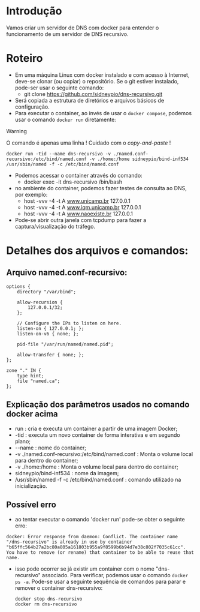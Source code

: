 # Introdução
Vamos criar um servidor de DNS com docker para entender o funcionamento de um servidor de DNS recursivo.

# Roteiro
- Em uma máquina Linux com docker instalado e com acesso à Internet, deve-se clonar (ou copiar) o repositório. Se o git estiver instalado, pode-ser usar o seguinte comando:
	- git clone https://github.com/sidneypio/dns-recursivo.git
- Será copiada a estrutura de diretórios e arquivos básicos de configuração.
- Para executar o container, ao invés de usar o `docker compose`,  podemos usar o comando `docker run` diretamente:
> [!WARNING]
> O comando é apenas uma linha ! Cuidado com o *copy-and-paste* !

	docker run -tid --name dns-recursivo -v ./named.conf-recursivo:/etc/bind/named.conf -v ./home:/home sidneypio/bind-inf534 /usr/sbin/named -f -c /etc/bind/named.conf
   
- Podemos acessar o container através do comando:
	- docker exec -it dns-recursivo /bin/bash
- no ambiente do container, podemos fazer testes de consulta ao DNS, por exemplo:
	- host -vvv -4 -t A www.unicamp.br 127.0.0.1
	- host -vvv -4 -t A www.iqm.unicamp.br 127.0.0.1
	- host -vvv -4 -t A www.naoexiste.br 127.0.0.1
- Pode-se abrir outra janela com tcpdump para fazer a captura/visualização do tráfego.

# Detalhes dos arquivos e comandos:
## Arquivo named.conf-recursivo:
```
options {
	directory "/var/bind";

	allow-recursion {
		127.0.0.1/32;
	};

	// Configure the IPs to listen on here.
	listen-on { 127.0.0.1; };
	listen-on-v6 { none; };

	pid-file "/var/run/named/named.pid";

	allow-transfer { none; };
};

zone "." IN {
	type hint;
	file "named.ca";
};
```

## Explicação dos parâmetros usados no comando docker acima
* run : cria e executa um container a partir de uma imagem Docker; 
* -tid : executa um novo container de forma interativa e em segundo plano;
* --name : nome do container;
* -v ./named.conf-recursivo:/etc/bind/named.conf : Monta o volume local para dentro do container;
* -v ./home:/home :  Monta o volume local para dentro do container;
* sidneypio/bind-inf534 : nome da imagem;
* /usr/sbin/named -f -c /etc/bind/named.conf : comando utilizado na inicialização.

## Possível erro 
- ao tentar executar o comando 'docker run' pode-se obter o seguinte erro:
```
docker: Error response from daemon: Conflict. The container name "/dns-recursivo" is already in use by container "b65ffc564b27a2bc80a805a161803b955a9f8599b6b94d7e38c802f7035c61cc". You have to remove (or rename) that container to be able to reuse that name.
``` 
- isso pode ocorrer se já existir um container com o nome "dns-recursivo" associado.
  Para verificar, podemos usar o comando `docker ps -a`.
  Pode-se usar a seguinte sequência de comandos para parar e remover o container dns-recursivo:
  ```
  docker stop dns-recursivo
  docker rm dns-recursivo
  ```
